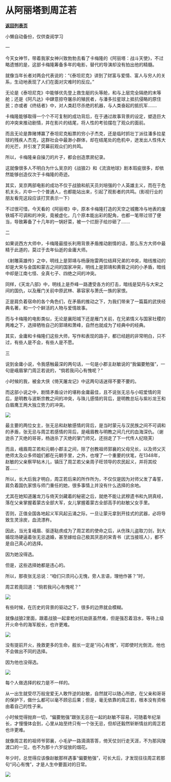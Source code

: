 # 从阿丽塔到周芷若

[**返回列表页**](/gzh/政事堂2019)

小懒自动备份，仅供查阅学习

  

一

  

今天女神节，带着我家女神兴致勃勃去看了卡梅隆的《阿丽塔：战斗天使》，不过略遗憾的是，这部卡梅隆筹备多年的电影，替代的导演却没有拍出他的精髓。  

就像当年长者对两会代表说的：“《泰坦尼克》讲到了财富与爱情、富人与穷人的关系，生动地表现了人们在面对灾难时的反应。”

  

无论是《泰坦尼克》中能够优先登上救生艇的头等舱，和与上层完全隔绝的末等舱；还是《阿凡达》中肆意掠夺屠杀的殖民者，与潘多拉星球上抵抗侵略的原住民；亦或者《终结者》中，对人类赶尽杀绝的机器，与人类奋起的抵抗军.......

  

卡梅隆能够取得一个个不可复制的成功背后，在于通过故事背景的设定，塑造巨大的冲突来推动剧情，并在影片的结尾，将人性的考验摆在了观众的面前。

  

而且无论是靠赌博赢了泰坦尼克船票的穷小子杰克，还是临时抓壮丁派往潘多拉星球的残疾人杰克，这群社会中最渺小群体，却在结尾处的危机中，迸发出人性伟大的光芒，并引发了荧幕前观众们的共鸣。

  

所以，卡梅隆亲自操刀的片子，都会创造票房纪录。

  

这就像很多人不明白为什么吴京的《战狼2》和《流浪地球》剧本瑕疵很多，却依然能够创造仅次于卡梅隆的奇迹。

  

其实，吴京两部电影的成功不仅于战狼和航天员刘培强的个人英雄主义，而在于危机关头，片中一个个普通人，也都能站出来，引起了观影者的共鸣。(影视行业的朋友看完这段应该打赏表示一下）

  

不过很可惜，今天看的《阿丽塔》中，原本卡梅隆打造的天空之城撒冷与地表的废铁城不可调和的冲突，竟被虚化，几个原本能出彩的配角，也都一笔带过领了便当，导致筹备了十几年的一锅好菜，被一个烂厨子给炒砸了.......

  

  

二

  

如果说西方大师中，卡梅隆最擅长利用背景矛盾推动剧情的话，那么东方大师中最精于此道的，莫过于去年仙逝的金庸大师。

《射雕英雄传》之中，明线上是郭靖与杨康拖雷两位结拜兄弟的冲突，暗线推动的却是大宋与金国和蒙古之间的国家冲突，明线上是郭靖和黄蓉之间的小矛盾，暗线中却是江南七怪、全真七子、四绝之间的冲突。

  

同样，《天龙八部》中，明线上是乔峰一路遭受各方的打击，暗线是契丹与大宋之间的国仇，以及雁门关前中原武林、慕容家与萧氏一族的家恨。

  

正是肩负着宿命的各个角色们，在矛盾的推动之下，为我们带来了一篇篇的武侠经典名著，和一个个鲜活的人物与爱情故事。

  

而与卡梅隆的电影类似，无论是襄阳城下还是雁门关前，在兄弟情义与国家社稷的两难之下，选择牺牲自己的郭靖和萧峰，自然也就成为了经典中的经典。  

  

其实，金庸和卡梅隆们这些大师，写作和表现的路子，都已经趟的非常明白，只不过，有些人是不会，有些人是不愿。

  

  

三

  

说到金庸小说，令我感触最深的两句话，一句是小郡主赵敏说的“我偏要勉强”，一句是峨眉掌门周芷若说的，“倘若我问心有愧呢？”

  

小时候的我，被金大侠《倚天屠龙记》中这两句话迷得不要不要的。

  

而这部小说之中，剧情矛盾设计的堪称金庸最佳，且不说张无忌与小昭爱情的背后，是明教与波斯宗教之间的冲突，与珠儿感情的背后，是明教总坛与紫衫龙王和白眉鹰王两大独立势力的冲突。

  

![](https://mmbiz.qpic.cn/mmbiz_jpg/rxhS23yu8cO8sT2qicymbMicD459wXoQA4cpSY5AOSXGj1Pibia97NjojtAHuempl52QiaFmQTD4ox2xak4m02wDGvw/640?wx_fmt=jpeg)

  

最主要的两位女主，张无忌和赵敏感情的背后，是当时蒙元与汉民族之间不可调和的矛盾，张无忌与周芷若感情的背后，是峨眉教与明教之间几代的血海深仇。（谢逊杀了灭绝的哥哥，杨逍杀了灭绝的掌门师兄，还拐走了下一代传人纪晓芙）

而且，峨眉周芷若和元朝小郡主之间，除了创教祖师郭襄的父母兄长，以及师父灭绝师太及众多师姐们都在元朝手里，之外，也埋了一个重要的伏笔，在1348年，赵敏的父亲察罕帖木儿，镇压了周芷若父亲周子旺领导的农民起义，并将其绞首......

  

所以，长大后我才明白，周芷若后来的所作所为，不仅仅是因为对师父发了毒誓，肩负着国仇家恨与师门重任的她，很多事情上并没有什么选择的余地。

  

尤其在她知道屠龙刀与倚天剑藏着的秘密之后，就绝不能让武穆遗书和九阴真经，落在父亲掌握着蒙古全部大军，女儿掌握着蒙古全部高手的赵敏父女手里。

  

否则，正值全国各地起义军风起云涌之际，一旦让蒙元拿到开挂式的武器，必将导致生灵涂炭，血流漂杵。

因此，当光复峨眉、驱逐鞑虏成为了周芷若的使命之后，从伤珠儿盗取刀剑，到大婚现场硬逼着张无忌退婚，甚至嫁给自己极其厌恶的宋青书（武当接班人），都不是自己真心的选择。

  

因为她没得选。

  

但是，这些选择她都是违心的。  

所以，那夜张无忌说：“咱们只须问心无愧，旁人言语，理他作甚？”时，

  

周芷若竟回道：“倘若我问心有愧呢？”

  

![](https://mmbiz.qpic.cn/mmbiz_jpg/rxhS23yu8cO8sT2qicymbMicD459wXoQA4PVPSG8NtOqCkIcDG1MIZbXg2RmeE2hAuiaQzrksvkBHicdAdFeh2wIVA/640?wx_fmt=jpeg)

  

有些时候，在历史的背景的驱动之下，很多的边界就会模糊。

  

就像战狼2里面，跟着战狼一起拿枪对抗劫匪虽然难，但是强忍着泪水，等待上级开火命令的海军舰长，也许更难。

  

![](https://mmbiz.qpic.cn/mmbiz_jpg/rxhS23yu8cO8sT2qicymbMicD459wXoQA4mhGxGhkvebBX4TKyW4tFp0eEZtwmto4nILTZcKpJaaBnpCtprelNVA/640?wx_fmt=jpeg)

  

没有提前开火，挽救更多的生命，舰长一定是“问心有愧”，可即使时光倒流，他也不会做出不同的选择。

  

因为他也没得选。

  

![](https://mmbiz.qpic.cn/mmbiz_jpg/rxhS23yu8cO8sT2qicymbMicD459wXoQA4w7YZGDrjM1Zvn28oSiaSYfw1O8xic9Iwd9Licrx8H4IUO3llHrHUBDyHA/640?wx_fmt=jpeg)

  

  

每个人做选择的权力是不一样的。

  

从一出生就受尽万般宠爱无人敢忤逆的赵敏，自然就可以随心所欲，在父亲和哥哥的保护下，做什么都可以毫不顾忌后果；但是，毫无依靠的周芷若，根本没有资格由着自己的性子来。

  

小时候觉得抛弃一切，“偏要勉强”跟张无忌在一起的赵敏不容易，可随着年纪渐长，才慢慢体会到，心里从始至终只有一个张无忌，但却还毅然斩断情丝的周芷若也许更难。

  

就像周芷若的祖师爷郭襄，小毛驴一路滴滴答答，倚天仗剑行走天涯，不为那风陵渡口的一见，也不为那十六岁绽放的烟花。

  

年少时，总觉得应该像赵敏那样遇事“偏要勉强”，可长大后，才发现往往周芷若那句“问心有愧”，才是人生中要面对的日常。

  

![](https://mmbiz.qpic.cn/mmbiz_jpg/rxhS23yu8cO8sT2qicymbMicD459wXoQA4eaEn73qzVsZlkyopCrcgibSU1XsX7789FZRqPaOEpWzz1n977YeCfIA/640?wx_fmt=jpeg)

